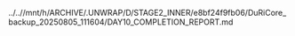 ../..//mnt/h/ARCHIVE/.UNWRAP/D/STAGE2_INNER/e8bf24f9fb06/DuRiCore_backup_20250805_111604/DAY10_COMPLETION_REPORT.md
